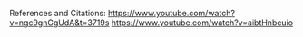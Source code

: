 References and Citations: 
https://www.youtube.com/watch?v=ngc9gnGgUdA&t=3719s
https://www.youtube.com/watch?v=aibtHnbeuio
